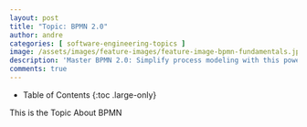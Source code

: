 ```yaml
---
layout: post
title: "Topic: BPMN 2.0"
author: andre
categories: [ software-engineering-topics ]
image: /assets/images/feature-images/feature-image-bpmn-fundamentals.jpg
description: 'Master BPMN 2.0: Simplify process modeling with this powerful standard for visualizing, analyzing, and optimizing business workflows effectively.'
comments: true
---
```


- Table of Contents
{:toc .large-only}

This is the Topic About BPMN